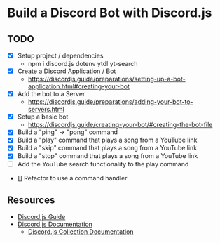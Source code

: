 # Build a Discord Bot with Discord.js

## TODO

- [x] Setup project / dependencies
  - npm i discord.js dotenv ytdl yt-search
- [x] Create a Discord Application / Bot
  - https://discordjs.guide/preparations/setting-up-a-bot-application.html#creating-your-bot
- [x] Add the bot to a Server
  - https://discordjs.guide/preparations/adding-your-bot-to-servers.html
- [x] Setup a basic bot
  - https://discordjs.guide/creating-your-bot/#creating-the-bot-file
- [x] Build a "ping" -> "pong" command
- [x] Build a "play" command that plays a song from a YouTube link
- [x] Build a "skip" command that plays a song from a YouTube link
- [x] Build a "stop" command that plays a song from a YouTube link
- [ ] Add the YouTube search functionality to the play command
- [] Refactor to use a command handler

## Resources

- [Discord.js Guide](https://discordjs.guide/)
- [Discord.js Documentation](https://discord.js.org/#/docs/main/stable/general/welcome)
  - [Discord.js Collection Documentation](https://discord.js.org/#/docs/main/stable/class/Collection)
